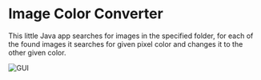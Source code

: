 # Image Color Converter

This little Java app searches for images in the specified folder, for each of the found images it searches for given pixel color and changes it to the other given color.

![GUI](https://i.imgur.com/suYUKx2.png)
